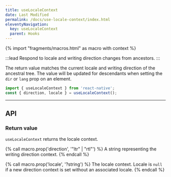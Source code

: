 ```yaml
---
title: useLocaleContext
date: Last Modified
permalink: /docs/use-locale-context/index.html
eleventyNavigation:
  key: useLocaleContext
  parent: Hooks
---
```


{% import "fragments/macros.html" as macro with context %}

:::lead
Respond to locale and writing direction changes from ancestors.
:::

The return value matches the current locale and writing direction of the ancestral tree. The value will be updated for descendants when setting the `dir` or `lang` prop on an element.

```js
import { useLocaleContext } from 'react-native';
const { direction, locale } = useLocaleContext();
```

---

## API

### Return value

`useLocaleContext` returns the locale context.

{% call macro.prop('direction', '"ltr" | "rtl"') %}
A string representing the writing direction context.
{% endcall %}

{% call macro.prop('locale', '?string') %}
The locale context. Locale is `null` if a new direction context is set without an associated locale.
{% endcall %}
